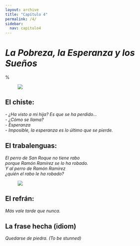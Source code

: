 ```yaml
---
layout: archive
title: "Capítulo 4"
permalink: /4/
sidebar:
  nav: capitulo4
---
```


# _La Pobreza, la Esperanza y los Sueños_

%


<figure style="width: 300px" class="align-right">
    <a href="https://sarroniz.github.io/S-280/images/meme-12.jpg"><img src="https://sarroniz.github.io/S-280/images/meme-12.jpg"></a>
</figure>

## El chiste:

_\- ¿Ha visto a mi hija? Es que se ha perdido...  
\- ¿Cómo se llama?  
\- Esperanza   
\- Imposible, la esperanza es lo último que se pierde._   


## El trabalenguas:

_El perro de San Roque no tiene rabo  
porque Ramón Ramírez se lo ha robado.  
Y al perro de Ramón Ramírez  
¿quién el rabo le ha robado?_  

<figure style="width: 300px" class="align-right">
    <a href="https://sarroniz.github.io/S-280/images/meme-5.jpg"><img src="https://sarroniz.github.io/S-280/images/meme-5.jpg"></a>
</figure>

## El refrán:

_Más vale tarde que nunca._


## La frase hecha (idiom)

_Quedarse de piedra. (To be stunned)_
